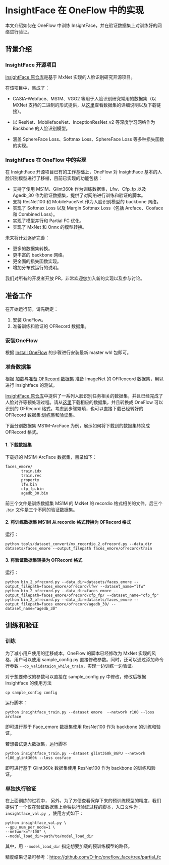 # InsightFace 在 OneFlow 中的实现

本文介绍如何在 OneFlow 中训练 InsightFace，并在验证数据集上对训练好的网络进行验证。

## 背景介绍

###  InsightFace 开源项目

[InsightFace 原仓库](https://github.com/deepinsight/insightface)是基于 MxNet 实现的人脸识别研究开源项目。

在该项目中，集成了：

* CASIA-Webface、MS1M、VGG2 等用于人脸识别研究常用的数据集（以 MXNet 支持的二进制的形式提供，从[这里](https://github.com/deepinsight/insightface/wiki/Dataset-Zoo)查看数据集的详细说明以及下载链接）。

* 以 ResNet、MobilefaceNet、InceptionResNet_v2 等深度学习网络作为 Backbone 的人脸识别模型。
* 涵盖 SphereFace Loss、Softmax Loss、SphereFace Loss 等多种损失函数的实现。



### InsightFace 在 OneFlow 中的实现

在 InsightFace 开源项目已有的工作基础上，OneFlow 对 InsightFace 基本的人脸识别模型进行了移植，目前已实现的功能包括：

* 支持了使用 MS1M、Glint360k 作为训练数据集，Lfw、Cfp_fp 以及 Agedb_30 作为验证数据集，提供了对网络进行训练和验证的脚本。
* 支持 ResNet100 和 MobileFaceNet 作为人脸识别模型的 backbone 网络。
* 实现了 Softmax Loss 以及 Margin Softmax Loss（包括 Arcface、Cosface 和 Combined Loss）。
* 实现了模型并行和 Partial FC 优化。
* 实现了 MxNet 和 Onnx 的模型转换。


未来将计划逐步完善：

* 更多的数据集转换。
* 更丰富的 backbone 网络。
* 更全面的损失函数实现。
* 增加分布式运行的说明。



我们对所有的开发者开放 PR，非常欢迎您加入新的实现以及参与讨论。

## 准备工作

在开始运行前，请先确定：

1. 安装 OneFlow。
2. 准备训练和验证的 OFRecord 数据集。



###  安装OneFlow

根据 [Install OneFlow](https://github.com/Oneflow-Inc/oneflow#install-oneflow) 的步骤进行安装最新 master whl 包即可。

### 准备数据集

根据 [加载与准备 OFRecord 数据集](https://docs.oneflow.org/extended_topics/how_to_make_ofdataset.html) 准备 ImageNet 的 OFReocord 数据集，用以进行 Insightface 的测试。

[InsightFace 原仓库](https://github.com/deepinsight/insightface)中提供了一系列人脸识别任务相关的数据集，并且已经完成了人脸对齐等预处理过程。请从[这里](https://github.com/deepinsight/insightface/wiki/Dataset-Zoo)下载相应的数据集，并且转换成 OneFlow 可以识别的 OFRecord 格式。考虑到步骤繁琐，也可以直接下载已经转好的 OFRecord 数据集:[训练集](http://oneflow-public.oss-cn-beijing.aliyuncs.com/face_dataset/train_ofrecord.tar.gz)和[验证集](http://oneflow-public.oss-cn-beijing.aliyuncs.com/face_dataset/eval_ofrecord.tar.gz)。

下面分别数据集 MS1M-ArcFace 为例，展示如何将下载到的数据集转换成 OFRecord 格式。

#### 1. 下载数据集

下载好的 MS1M-ArcFace 数据集，目录如下：

```
faces_emore/
       train.idx
       train.rec
       property
       lfw.bin
       cfp_fp.bin
       agedb_30.bin
```



前三个文件是训练数据集 MS1M 的 MxNet 的 recordio 格式相关的文件，后三个 `.bin` 文件是三个不同的验证数据集。



#### 2. 将训练数据集 MS1M 从 recordio 格式转换为 OFRecord 格式

运行：

```
python tools/dataset_convert/mx_recordio_2_ofrecord.py --data_dir datasets/faces_emore --output_filepath faces_emore/ofrecord/train
```



#### 3. 将验证数据集转换为 OFRecord 格式

运行：

```
python bin_2_ofrecord.py --data_dir=datasets/faces_emore --output_filepath=faces_emore/ofrecord/lfw/ --dataset_name="lfw"
python bin_2_ofrecord.py --data_dir=faces_emore --output_filepath=faces_emore/ofrecord/cfp_fp/ --dataset_name="cfp_fp"
python bin_2_ofrecord.py --data_dir=datasets/faces_emore --output_filepath=faces_emore/ofrecord/agedb_30/ --dataset_name="agedb_30"
```



## 训练和验证

### 训练

为了减小用户使用的迁移成本，OneFlow 的脚本已经修改为 MxNet 实现的风格，用户可以使用 sample_config.py 直接修改参数。同时，还可以通过添加命令行参数 `--do_validataion_while_train`，实现一边训练一边验证。

对于想要修改的参数可以直接在 sample_config.py 中修改，修改后根据 Insightface 的使用方法

```
cp sample_config config
```

运行脚本：

```
python insightface_train.py --dataset emore  --network r100 --loss arcface
```

即可进行基于 Face_emore 数据集使用 ResNet100 作为 backbone 的训练和验证。

若想尝试更大数据集，运行脚本

```
python insightface_train.py --dataset glint360k_8GPU --network r100_glint360k --loss cosface 
```

即可进行基于 Glint360k 数据集使用 ResNet100 作为 backbone 的训练和验证。



### 单独执行验证

在上面训练的过程中，
另外，为了方便查看保存下来的预训练模型的精度，我们提供了一个仅在验证数据集上单独执行验证过程的脚本，入口文件为：`insightface_val.py `，使用方式如下：

```
python insightface_val.py \
--gpu_num_per_node=1 \
--network="r100" \
--model_load_dir=path/to/model_load_dir
```

其中，用 `--model_load_dir` 指定想要加载的预训练模型的路径。

精度结果记录可参考：https://github.com/O-Inc/oneflow_face/tree/partial_fc
